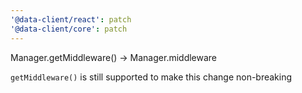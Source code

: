 ```yaml
---
'@data-client/react': patch
'@data-client/core': patch
---
```


Manager.getMiddleware() -> Manager.middleware

`getMiddleware()` is still supported to make this change non-breaking